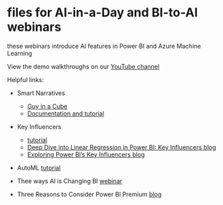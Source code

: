 # files for AI-in-a-Day and BI-to-AI webinars
these webinars introduce AI features in Power BI and Azure Machine Learning

View the demo walkthroughs on our [YouTube channel](https://www.youtube.com/playlist?list=PLyWe5-Lx84g2TO3XWlu1TeAVoATmk4AZR)

Helpful links:
+ Smart Narratives
  - [Guy in a Cube](https://www.youtube.com/watch?v=7d2qMoTPCIM)
  - [Documentation and tutorial](https://docs.microsoft.com/en-us/power-bi/visuals/power-bi-visualization-smart-narrative)
  
+ Key Influencers
  - [tutorial](https://docs.microsoft.com/en-us/power-bi/visuals/power-bi-visualization-influencers)
  - [Deep Dive into Linear Regression in Power BI: Key Influencers blog](https://www.bluegranite.com/blog/key-influencers-visualization-regression-models-in-power-bi)
  - [Exploring Power BI’s Key Influencers blog](https://www.bluegranite.com/blog/exploring-power-bis-key-influencers)
  
+ AutoML [tutorial](https://docs.microsoft.com/en-us/power-bi/connect-data/service-tutorial-build-machine-learning-model)

+ Thee ways AI is Changing BI [webinar](https://info.microsoft.com/ww-landing-Three-Ways-AI-Is-Changing-BI-OnDemand.html?lcid=EN-US)

+ Three Reasons to Consider Power BI Premium [blog](https://www.bluegranite.com/blog/3-reasons-to-consider-power-bi-premium)
